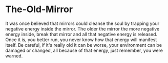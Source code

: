 # The-Old-Mirror
It was once believed that mirrors could cleanse the soul by trapping your negative energy inside the mirror. The older the mirror the more negative energy inside, break that mirror and all that negative energy is released. Once it is, you better run, you never know how that energy will manifest itself. Be careful, if it's really old it can be worse, your environment can be damaged or changed, all because of that energy, just remember, you were warned.
